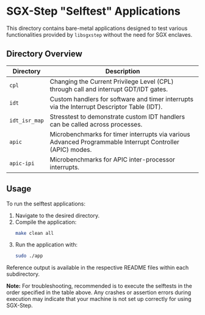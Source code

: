 # SGX-Step "Selftest" Applications

This directory contains bare-metal applications designed to test various functionalities provided by `libsgxstep` without the need for SGX enclaves.

## Directory Overview

| Directory  | Description                                                                                               |
|------------|-----------------------------------------------------------------------------------------------------------|
| `cpl`      | Changing the Current Privilege Level (CPL) through call and interrupt GDT/IDT gates.                      |
| `idt`      | Custom handlers for software and timer interrupts via the Interrupt Descriptor Table (IDT).               |
| `idt_isr_map` | Stresstest to demonstrate custom IDT handlers can be called across processes.                          |
| `apic`     | Microbenchmarks for timer interrupts via various Advanced Programmable Interrupt Controller (APIC) modes. |
| `apic-ipi` | Microbenchmarks for APIC inter-processor interrupts.                                                      |

## Usage

To run the selftest applications:

1. Navigate to the desired directory.
2. Compile the application:
   ```bash
   make clean all
   ```
3. Run the application with:
   ```bash
   sudo ./app
   ```

Reference output is available in the respective README files within each subdirectory.

**Note:** For troubleshooting, recommended is to execute the selftests in the order specified in the table above. Any crashes or assertion errors during execution may indicate that your machine is not set up correctly for using SGX-Step.

